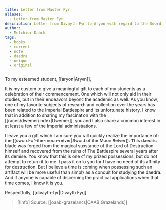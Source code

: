 ```yaml
---
title: Letter from Master Fyr
aliases:
  - Letter from Master Fyr
description: Letter from Divayth Fyr to Aryon with regard to the Sword of the Moon Reiver.
author:
  - Melchior Dahrk
tags:
  - books
  - current
  - note
  - daedra
  - unique
  - original
---
```

To my esteemed student, [[aryon|Aryon]],

It is my custom to give a meaningful gift to each of my students as a celebration of their commencement. One which will not only aid in their studies, but in their endeavors beyond the academic as well. As you know, one of my favorite subjects of research and collection over the years has been related to the Imperial Battlespire and its unfortunate history. I know that in addition to sharing my fascination with the [[races/dwemer/index|Dwemer]], you and I also share a common interest in at least a few of the Imperial administrations.

I leave you a gift which I am sure you will quickly realize the importance of: the [[sword-of-the-moon-reiver|Sword of the Moon Reiver]]. This daedric blade was forged from the magical substance of the Lord of Destruction himself and recovered from the ruins of The Battlespire several years after its demise. You know that this is one of my prized possessions, but do not attempt to return it to me. I pass it on to you for I have no need of its affinity for destruction. But I believe a time is coming when possessing such an artifact will be more useful than simply as a conduit for studying the daedra. And if anyone is capable of discerning the practical applications when that time comes, I know it is you.

Respectfully, [[divayth-fyr|Divayth Fyr]]

> [!Info]
> Source: [[oaab-grazelands|OAAB Grazelands]]